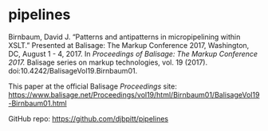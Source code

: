 # pipelines

Birnbaum, David J. “Patterns and antipatterns in micropipelining within XSLT.” 
Presented at Balisage: The Markup Conference 2017, Washington, DC, August 1 - 4, 2017. 
In _Proceedings of Balisage: The Markup Conference 2017._ Balisage series on markup technologies, vol. 19 (2017). 
doi:10.4242/BalisageVol19.Birnbaum01. 

This paper at the official Balisage _Proceedings_ site: <https://www.balisage.net/Proceedings/vol19/html/Birnbaum01/BalisageVol19-Birnbaum01.html>

GitHub repo: <https://github.com/djbpitt/pipelines>